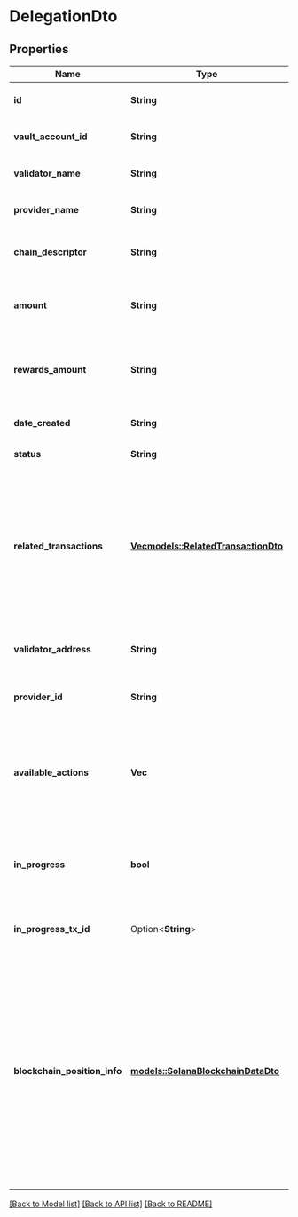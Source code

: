 # DelegationDto

## Properties

Name | Type | Description | Notes
------------ | ------------- | ------------- | -------------
**id** | **String** | The unique identifier of the staking position | 
**vault_account_id** | **String** | The source vault account to stake from | 
**validator_name** | **String** | The destination validator address name | 
**provider_name** | **String** | The destination validator provider name | 
**chain_descriptor** | **String** | The protocol identifier (e.g. \"ETH\"/ \"SOL\") to use | 
**amount** | **String** | Amount of tokens to stake, measured in the staked asset unit. | 
**rewards_amount** | **String** | The amount staked in the position, measured in the staked asset unit. | 
**date_created** | **String** | When was the request made (ISO Date). | 
**status** | **String** | The current status. | 
**related_transactions** | [**Vec<models::RelatedTransactionDto>**](RelatedTransactionDto.md) | An array of transaction objects related to this position. Each object includes a 'txId' representing the transaction ID and a 'completed' boolean indicating if the transaction was completed. | 
**validator_address** | **String** | The destination address of the staking transaction. | 
**provider_id** | **String** | The unique identifier of the staking provider | 
**available_actions** | **Vec<String>** | An array of available actions that can be performed. for example, actions like \"unstake\" or \"withdraw\". | 
**in_progress** | **bool** | Indicates whether there is an ongoing action for this position (true if ongoing, false if not). | 
**in_progress_tx_id** | Option<**String**> | The transaction ID of the ongoing request | [optional]
**blockchain_position_info** | [**models::SolanaBlockchainDataDto**](SolanaBlockchainDataDto.md) | Additional fields per blockchain - can be empty or missing if not initialized or no additional info exists. The type depends on the chainDescriptor value. For Solana (SOL), stake account address. For Ethereum (ETH), an empty object is returned as no specific data is available. | 

[[Back to Model list]](../README.md#documentation-for-models) [[Back to API list]](../README.md#documentation-for-api-endpoints) [[Back to README]](../README.md)


